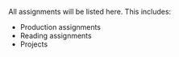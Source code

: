 All assignments will be listed here. This includes:
- Production assignments
- Reading assignments
- Projects
